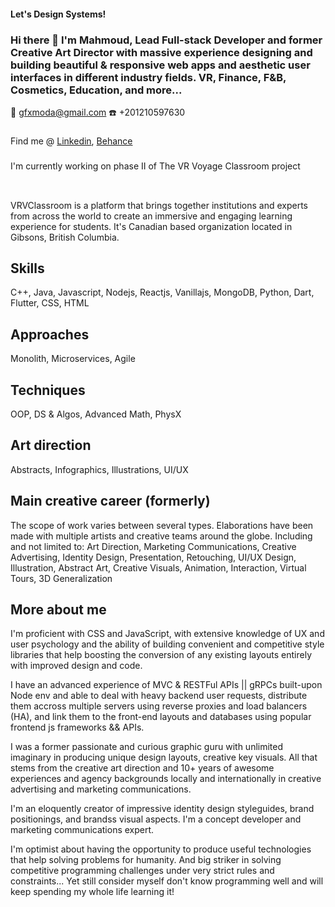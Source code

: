 #### Let's Design Systems!

### Hi there 👋 I'm Mahmoud, Lead Full-stack Developer and former Creative Art Director with massive experience designing and building beautiful & responsive web apps and aesthetic user interfaces in different industry fields. VR, Finance, F&B, Cosmetics, Education, and more...

📧 gfxmoda@gmail.com
☎️ +201210597630
###
Find me @ [Linkedin](https://www.linkedin.com/in/gfxmoda/), [Behance](https://www.behance.net/gfxmoda)
###
I'm currently working on phase II of The VR Voyage Classroom project
###
<a href="https://www.vrvclassroom.com" target="_blank"><img src="https://www.vrvclassroom.com/images/landing-homepage.png" alt="" /></a>
###
VRVClassroom is a platform that brings together institutions and experts from across the world to create an immersive and engaging learning experience for students. It's Canadian based organization located in Gibsons, British Columbia.

## Skills
C++, Java, Javascript, Nodejs, Reactjs, Vanillajs, MongoDB, Python, Dart, Flutter, CSS, HTML

## Approaches
Monolith, Microservices, Agile

## Techniques
OOP, DS & Algos, Advanced Math, PhysX

## Art direction
Abstracts, Infographics, Illustrations, UI/UX

## Main creative career (formerly)
The scope of work varies between several types. Elaborations have been made with multiple artists and creative teams around the globe. Including and not limited to:
Art Direction, Marketing Communications, Creative Advertising, Identity Design, Presentation, Retouching, UI/UX Design, Illustration, Abstract Art, Creative Visuals, Animation, Interaction, Virtual Tours, 3D Generalization

## More about me
I'm proficient with CSS and JavaScript, with extensive knowledge of UX and user psychology and the ability of building convenient and competitive style libraries that help boosting the conversion of any existing layouts entirely with improved design and code.

I have an advanced experience of MVC & RESTFul APIs || gRPCs built-upon Node env and able to deal with heavy backend user requests, distribute them accross multiple servers using reverse proxies and load balancers (HA), and link them to the front-end layouts and databases using popular frontend js frameworks && APIs.

I was a former passionate and curious graphic guru with unlimited imaginary in producing unique design layouts, creative key visuals. All that stems from the creative art direction and 10+ years of awesome experiences and agency backgrounds locally and internationally in creative advertising and marketing communications.

I'm an eloquently creator of impressive identity design styleguides, brand positionings, and brandss visual aspects. I'm a concept developer and marketing communications expert.

I'm optimist about having the opportunity to produce useful technologies that help solving problems for humanity. And big striker in solving competitive programming challenges under very strict rules and constraints... Yet still consider myself don't know programming well and will keep spending my whole life learning it!
